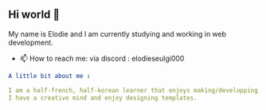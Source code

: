 ## Hi world 🌱

My name is Elodie and I am currently studying and working in web development.
- 📫 How to reach me: via discord : elodieseulgi000

```yaml
A little bit about me :

I am a half-french, half-korean learner that enjoys making/developping things.
I have a creative mind and enjoy designing templates.

```
